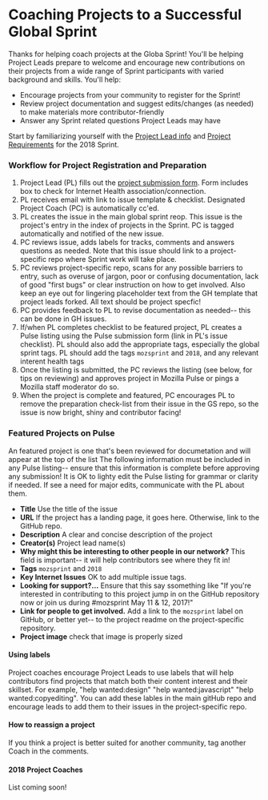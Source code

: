 # Coaching Projects to a Successful Global Sprint

Thanks for helping coach projects at the Globa Sprint! You'll be helping Project Leads prepare to welcome and encourage new contributions on their projects from a wide range of Sprint participants with varied background and skills. You'll help:

* Encourage projects from your community to register for the Sprint!
* Review project documentation and suggest edits/changes (as needed) to make materials more contributor-friendly
* Answer any Sprint related questions Project Leads may have

Start by familiarizing yourself with the [Project Lead info](https://mozilla.github.io/global-sprint/projects/) and [Project Requirements](https://mozilla.github.io/global-sprint/project-requirements/) for the 2018 Sprint. 

### Workflow for Project Registration and Preparation
1. Project Lead (PL) fills out the [project submission form](https://goo.gl/forms/lvzjKt981TK9P3XQ2). Form includes box to check for Internet Health association/connection.
2. PL receives email with link to issue template & checklist. Designated Project Coach (PC) is automatically cc'ed. 
3. PL creates the issue in the main global sprint reop. This issue is the project's entry in the index of projects in the Sprint. PC is tagged automatically and notified of the new issue.
4. PC reviews issue, adds labels for tracks, comments and answers questions as needed. Note that this issue should link to a project-specific repo where Sprint work will take place.  
5. PC reviews project-specific repo, scans for any possible barriers to entry, such as overuse of jargon, poor or confusing documentation, lack of good "first bugs" or clear instruction on how to get involved. Also keep an eye out for lingering placeholder text from the GH template that project leads forked. All text should be project specfic!
6. PC provides feedback to PL to revise documentation as needed-- this can be done in GH issues. 
7. If/when PL completes checklist to be featured project, PL creates a Pulse listing using the Pulse submission form (link in PL's issue checklist). PL should also add the appropriate tags, especially the global sprint tags. PL should add the tags `mozsprint` and `2018`, and any relevant interent health tags
8. Once the listing is submitted, the PC reviews the listing (see below, for tips on reviewing) and approves project in Mozilla Pulse or pings a Mozilla staff moderator do so. 
9. When the project is complete and featured, PC encourages PL to remove the preparation check-list from their issue in the GS repo, so the issue is now bright, shiny and contributor facing! 

### Featured Projects on Pulse
An featured project is one that's been reviewed for documetation and will appear at the top of the list The following information must be included in any Pulse listing-- ensure that this information is complete before approving any submission! It is OK to lighty edit the Pulse listing for grammar or clarity if needed. If see a need for major edits, communicate with the PL about them.

* **Title** Use the title of the issue
* **URL** If the project has a landing page, it goes here. Otherwise, link to the GitHub repo.
* **Description** A clear and concise description of the project
* **Creator(s)** Project lead name(s)
* **Why might this be interesting to other people in our network?** This field is important-- it will help contributors see where they fit in! 
* **Tags** `mozsprint` and `2018`
* **Key Internet Issues** OK to add multiple issue tags.
* **Looking for support?...** Ensure that this say ssomething like  "If you're interested in contributing to this project jump in on the GitHub repository now or join us during #mozsprint May 11 & 12, 2017!" 
* **Link for people to get involved.** Add a link to the `mozsprint` label on GitHub, or better yet-- to the project readme on the project-specific repository. 
* **Project image** check that image is properly sized

#### Using labels
Project coaches encourage Project Leads to use labels that will help contributors find projects that match both their content interest and their skillset. For example, "help wanted:design" "help wanted:javascript" "help wanted:copyediting". You can add these lables in the main gitHub repo and encourage leads to add them to their issues in the project-specific repo. 

#### How to reassign a project
If you think a project is better suited for another community, tag another Coach in the comments.

#### 2018 Project Coaches
List coming soon!
